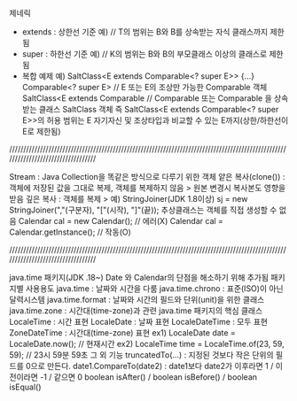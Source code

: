 제네릭
- extends : 상한선 기준
예) <T extends B> // T의 범위는 B와 B를 상속받는 자식 클래스까지 제한됨
- super : 하한선 기준
예) <K super B> // K의 범위는 B와 B의 부모클래스 이상의 클래스로 제한됨
- 복합 예제
 예) SaltClass<E extends Comparable<? super E>> {...}
Comparable<? super E> // E 또는 E의 조상만 가능한  Comparable 객체
SaltClass<E extends Comparable // Comparable 또는 Comparable 을 상속받는 클래스 SaltClass 객체
즉 SaltClass<E extends Comparable<? super E>>의 허용 범위는 E 자기자신 및 조상타입과 비교할 수 있는 E까지(상한/하한선이 E로 제한됨)

//////////////////////////////////////////////////////////////////////////////////////////////////////////////////////////////////

Stream : Java Collection을 똑같은 방식으로 다루기 위한 객체
얕은 복사(clone()) : 객체에 저장된 값을 그대로 복제, 객체를 복제하지 않음 > 원본 변경시 복사본도 영향을 받음
깊은 복사 : 객체를 복제 > 예) StringJoiner(JDK 1.8이상) sj = new StringJoiner(","(구분자), "["(시작), "]"(끝));
추상클래스는 객체를 직접 생성할 수 없음
Calendar cal = new Calendar(); // 에러(X)
Calendar cal = Calendar.getInstance(); // 작동(O)

//////////////////////////////////////////////////////////////////////////////////////////////////////////////////////////////////

java.time 패키지(JDK .18~)
Date  와 Calendar의 단점을 해소하기 위해 추가됨
패키지별 사용용도
java.time : 날짜와 시간을 다룸
java.time.chrono : 표준(ISO)이 아닌 달력시스템
java.time.format : 날짜와 시간의 필드와 단위(unit)을 위한 클래스
java.time.zone : 시간대(time-zone)과 관련
java.time 패키지의 핵심 클래스
LocaleTime : 시간 표현
LocaleDate : 날짜 표현
LocaleDateTime : 모두 표현
ZoneDateTime : 시간대(time-zone) 표현
ex1) LocaleDate date = LocaleDate.now(); // 현재시간
ex2) LocaleTime time = LocaleTime.of(23, 59, 59); // 23시 59분 59초
그 외 기능
truncatedTo(...) : 지정된 것보다 작은 단위의 필드를 0으로 만든다.
date1.CompareTo(date2) : date1보다 date2가 이후라면 1 / 이전이라면 -1 / 같으면 0
boolean isAfter() / boolean isBefore() / boolean isEqual()
